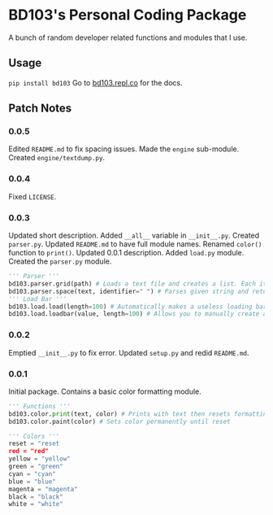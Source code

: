 # BD103's Personal Coding Package
A bunch of random developer related functions and modules that I use.

## Usage
`pip install bd103`
Go to [bd103.repl.co](https://bd103.repl.co/site/package/) for the docs.

## Patch Notes
### 0.0.5
Edited `README.md` to fix spacing issues. Made the `engine` sub-module. Created `engine/textdump.py`.

### 0.0.4
Fixed `LICENSE`.

### 0.0.3
Updated short description. Added `__all__` variable in `__init__.py`. Created `parser.py`. Updated `README.md` to have full module names. Renamed `color()` function to `print()`. Updated 0.0.1 description. Added `load.py` module. Created the `parser.py` module.
```python
''' Parser '''
bd103.parser.grid(path) # Loads a text file and creates a list. Each item is a sepperate line of the file. Returns the list (array)
bd103.parser.space(text, identifier=" ") # Parses given string and returns an array. Each item is sepperated by spaces. "hi there" would return ["hi", "there"]
''' Load Bar '''
bd103.load.load(length=100) # Automatically makes a useless loading bar
bd103.load.loadbar(value, length=100) # Allows you to manually create a load bar that syncs with data.
```

### 0.0.2
Emptied `__init__.py` to fix error. Updated `setup.py` and redid `README.md`.

### 0.0.1
Initial package. Contains a basic color formatting module.
```python
''' Functions '''
bd103.color.print(text, color) # Prints with text then resets formatting
bd103.color.paint(color) # Sets color permanently until reset

''' Colors '''
reset = "reset
red = "red"
yellow = "yellow"
green = "green"
cyan = "cyan"
blue = "blue"
magenta = "magenta"
black = "black"
white = "white"
```